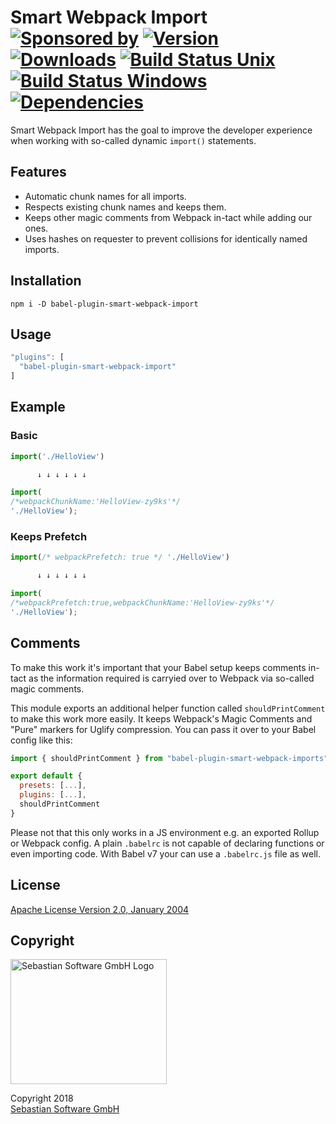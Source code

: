 # Smart Webpack Import<br/>[![Sponsored by][sponsor-img]][sponsor] [![Version][npm-version-img]][npm] [![Downloads][npm-downloads-img]][npm] [![Build Status Unix][travis-img]][travis] [![Build Status Windows][appveyor-img]][appveyor] [![Dependencies][deps-img]][deps]

[sponsor-img]: https://img.shields.io/badge/Sponsored%20by-Sebastian%20Software-692446.svg
[sponsor]: https://www.sebastian-software.de
[deps]: https://david-dm.org/sebastian-software/babel-plugin-smart-webpack-import
[deps-img]: https://david-dm.org/sebastian-software/babel-plugin-smart-webpack-import.svg
[npm]: https://www.npmjs.com/package/babel-plugin-smart-webpack-import
[npm-downloads-img]: https://img.shields.io/npm/dm/babel-plugin-smart-webpack-import.svg
[npm-version-img]: https://img.shields.io/npm/v/babel-plugin-smart-webpack-import.svg
[travis-img]: https://img.shields.io/travis/sebastian-software/babel-plugin-smart-webpack-import/master.svg?branch=master&label=unix%20build
[appveyor-img]: https://img.shields.io/appveyor/ci/swernerx/babel-plugin-smart-webpack-import/master.svg?label=windows%20build
[travis]: https://travis-ci.org/sebastian-software/babel-plugin-smart-webpack-import
[appveyor]: https://ci.appveyor.com/project/swernerx/babel-plugin-smart-webpack-import/branch/master

Smart Webpack Import has the goal to improve the developer experience when working with so-called dynamic `import()` statements.

## Features

- Automatic chunk names for all imports.
- Respects existing chunk names and keeps them.
- Keeps other magic comments from Webpack in-tact while adding our ones.
- Uses hashes on requester to prevent collisions for identically named imports.


## Installation

```
npm i -D babel-plugin-smart-webpack-import
```


## Usage

```js
"plugins": [
  "babel-plugin-smart-webpack-import"
]
```


## Example

### Basic

```js
import('./HelloView')

      ↓ ↓ ↓ ↓ ↓ ↓

import(
/*webpackChunkName:'HelloView-zy9ks'*/
'./HelloView');
```

### Keeps Prefetch

```js
import(/* webpackPrefetch: true */ './HelloView')

      ↓ ↓ ↓ ↓ ↓ ↓

import(
/*webpackPrefetch:true,webpackChunkName:'HelloView-zy9ks'*/
'./HelloView');
```


## Comments

To make this work it's important that your Babel setup keeps comments in-tact as the information
required is carryied over to Webpack via so-called magic comments.

This module exports an additional helper function called `shouldPrintComment` to make this work more easily. It keeps Webpack's Magic Comments and "Pure" markers for Uglify compression. You can pass it over to your Babel config like this:

```js
import { shouldPrintComment } from "babel-plugin-smart-webpack-imports"

export default {
  presets: [...],
  plugins: [...],
  shouldPrintComment
}
```

Please not that this only works in a JS environment e.g. an exported Rollup or Webpack config. A plain `.babelrc` is not capable of declaring functions or even importing code. With Babel v7 your can use a `.babelrc.js` file as well.



## License

[Apache License Version 2.0, January 2004](license)

## Copyright

<img src="https://cdn.rawgit.com/sebastian-software/sebastian-software-brand/3d93746f/sebastiansoftware-en.svg" alt="Sebastian Software GmbH Logo" width="250" height="200"/>

Copyright 2018<br/>[Sebastian Software GmbH](http://www.sebastian-software.de)
